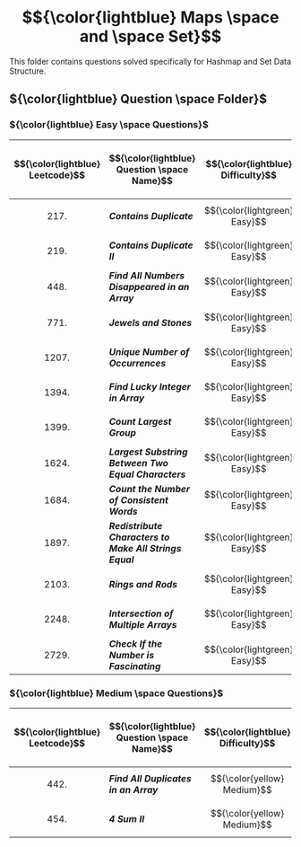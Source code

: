 # $${\color{lightblue} Maps \space and \space Set}$$

This folder contains questions solved specifically for Hashmap and Set Data Structure.

## ${\color{lightblue} Question \space Folder}$

### ${\color{lightblue} Easy \space Questions}$

| $${\color{lightblue} Leetcode}$$ | $${\color{lightblue} Question \space Name}$$ | $${\color{lightblue} Difficulty}$$ | $${\color{lightblue} Links}$$ | $${\color{lightblue} Hints}$$ | $${\color{lightblue} Map \space and \space Set \space Concepts}$$ | $${\color{lightblue} Companies}$$ |
|-|-|-|-|-|-|-|
| $${217.}$$ | ***Contains Duplicate*** | $${\color{lightgreen} Easy}$$ | [Problem217](https://leetcode.com/problems/contains-duplicate/description/) | [Hints](https://leetcode.com/problems/contains-duplicate/solutions/4722412/contains-duplicate-simplified-java/) | ***Unique*** | ***Yahoo*** |
| $${219.}$$ | ***Contains Duplicate II*** | $${\color{lightgreen} Easy}$$ | [Problem219](https://leetcode.com/problems/contains-duplicate-ii/description/) | [Hints](https://leetcode.com/problems/contains-duplicate-ii/solutions/4722574/contains-duplicate-ii-simplified-java/) | ***Index Count, Unique*** | ***Amazon, Google*** |
| $${448.}$$ | ***Find All Numbers Disappeared in an Array*** | $${\color{lightgreen} Easy}$$ | [Problem448](https://leetcode.com/problems/find-all-numbers-disappeared-in-an-array/description/) | [Hints](https://leetcode.com/problems/find-all-numbers-disappeared-in-an-array/solutions/4724300/find-all-numbers-disappeared-in-an-array-simplified-java/) | ***Unique*** | ***Google, TCS*** |
| $${771.}$$ | ***Jewels and Stones*** | $${\color{lightgreen} Easy}$$ | [Problem771](https://leetcode.com/problems/jewels-and-stones/description/) | [Hints](https://leetcode.com/problems/jewels-and-stones/solutions/4724828/jewels-and-stones-simplified-java/) | ***Frequency Count*** | ***Amazon*** |
| $${1207.}$$ | ***Unique Number of Occurrences*** | $${\color{lightgreen} Easy}$$ | [Problem1207](https://leetcode.com/problems/unique-number-of-occurrences/description/?envType=daily-question&envId=2024-01-17) | [Hints](https://leetcode.com/problems/unique-number-of-occurrences/solutions/4579366/unique-number-of-occurrences-simplified-java/) | ***Frequency Count*** | ***Amazon, Google*** |
| $${1394.}$$ | ***Find Lucky Integer in Array*** | $${\color{lightgreen} Easy}$$ | [Problem1394](https://leetcode.com/problems/find-lucky-integer-in-an-array/description/) | [Hints](https://leetcode.com/problems/find-lucky-integer-in-an-array/solutions/4733931/find-lucky-integer-in-the-array-simplified-java/) | ***Frequency Count*** | ***TCS*** |
| $${1399.}$$ | ***Count Largest Group*** | $${\color{lightgreen} Easy}$$ | [Problem1399](https://leetcode.com/problems/count-largest-group/description/) | [Hints](https://leetcode.com/problems/count-largest-group/solutions/4736353/count-largest-group-simplified-java/) | ***Frequency Count, Sort*** | ***Amazon, Google*** |
| $${1624.}$$ | ***Largest Substring Between Two Equal Characters*** | $${\color{lightgreen} Easy}$$ | [Problem1624](https://leetcode.com/problems/largest-substring-between-two-equal-characters/description/?envType=daily-question&envId=2023-12-31) | [Hints](https://leetcode.com/problems/largest-substring-between-two-equal-characters/solutions/4481664/largest-substring-between-two-equal-characters-simplified/) | ***Index Count, String*** | ***Unknown*** |
| $${1684.}$$ | ***Count the Number of Consistent Words*** | $${\color{lightgreen} Easy}$$ | [Problem1684](https://leetcode.com/problems/count-the-number-of-consistent-strings/description/) | [Hints](https://leetcode.com/problems/count-the-number-of-consistent-strings/solutions/4736870/count-the-number-of-consistent-words-simplified-java/) | ***Unique*** | ***Microsoft*** |
| $${1897.}$$ | ***Redistribute Characters to Make All Strings Equal*** | $${\color{lightgreen} Easy}$$ | [Problem1897](https://leetcode.com/problems/redistribute-characters-to-make-all-strings-equal/description/?envType=daily-question&envId=2023-12-30) | [Hints](https://leetcode.com/problems/redistribute-characters-to-make-all-strings-equal/solutions/4476699/redistribute-characters-to-make-all-strings-equal-simplified/) | ***Frequency Count*** | ***Unknown*** |
| $${2103.}$$ | ***Rings and Rods*** | $${\color{lightgreen} Easy}$$ | [Problem2103](https://leetcode.com/problems/rings-and-rods/description/) | [Hints](https://leetcode.com/problems/rings-and-rods/solutions/4739871/rings-and-rods-simplified-java/) | ***Table Search, Unique, String*** | ***Amazon, Microsoft*** |
| $${2248.}$$ | ***Intersection of Multiple Arrays*** | $${\color{lightgreen} Easy}$$ | [Problem2248](https://leetcode.com/problems/intersection-of-multiple-arrays/description/) | [Hints](https://leetcode.com/problems/intersection-of-multiple-arrays/solutions/4740014/intersection-of-multiple-arrays-simplified-java/) | ***Table Search, Unique*** | ***Microsoft, Spotify*** |
| $${2729.}$$ | ***Check If the Number is Fascinating*** | $${\color{lightgreen} Easy}$$ | [Problem2729](https://leetcode.com/problems/check-if-the-number-is-fascinating/description/) | [Hints](https://leetcode.com/problems/check-if-the-number-is-fascinating/solutions/4745038/check-if-the-number-is-fascinating-simplified-java/) | ***Frequency Count, String*** | ***Amazon*** |

### ${\color{lightblue} Medium \space Questions}$

| $${\color{lightblue} Leetcode}$$ | $${\color{lightblue} Question \space Name}$$ | $${\color{lightblue} Difficulty}$$ | $${\color{lightblue} Links}$$ | $${\color{lightblue} Hints}$$ | $${\color{lightblue} Map \space and \space Set \space Concepts}$$ | $${\color{lightblue} Companies}$$ |
|-|-|-|-|-|-|-|
| $${442.}$$ | ***Find All Duplicates in an Array*** | $${\color{yellow} Medium}$$ | [Problem442](https://leetcode.com/problems/find-all-duplicates-in-an-array/description/) | [Hints](https://leetcode.com/problems/find-all-duplicates-in-an-array/solutions/4746491/find-all-duplicates-in-an-array-simplified-java/) | ***Frequency Count*** | ***Infosys*** |
| $${454.}$$ | ***4 Sum II*** | $${\color{yellow} Medium}$$ | [Problem454](https://leetcode.com/problems/4sum-ii/description/) | [Hints](https://leetcode.com/problems/4sum-ii/solutions/4749285/4-sum-ii-simplified-java/) | ***Frequency Count*** | ***Amazon*** |













